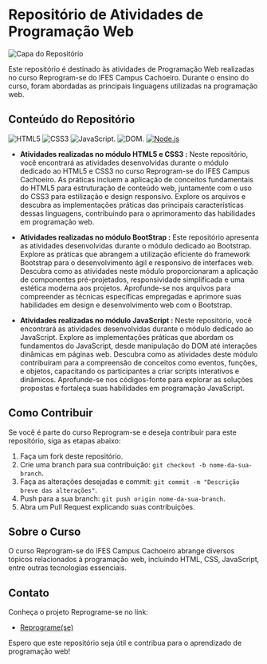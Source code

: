 # Repositório de Atividades de Programação Web

![Capa do Repositório](https://sigeventos.ifes.edu.br/sigeventos/img/ifes-horizontal-cor.png)

Este repositório é destinado às atividades de Programação Web realizadas no curso Reprogram-se do IFES Campus Cachoeiro. Durante o ensino do curso, foram abordadas as principais linguagens utilizadas na programação web.

## Conteúdo do Repositório
![HTML5](https://img.shields.io/badge/HTML5-E34F26?style=for-the-badge&logo=html5&logoColor=white) ![CSS3](https://img.shields.io/badge/CSS3-1572B6?style=for-the-badge&logo=css3&logoColor=white) ![JavaScript](https://img.shields.io/badge/JavaScript-F7DF1E?style=for-the-badge&logo=javascript&logoColor=black). ![DOM](https://img.shields.io/badge/DOM-Document%20Object%20Model-green?style=for-the-badge). [![Node.js](https://img.shields.io/badge/Node.js-339933?style=for-the-badge&logo=node.js&logoColor=white)](https://nodejs.org/)



- **Atividades realizadas no módulo HTML5 e CSS3 :** Neste repositório, você encontrará as atividades desenvolvidas durante o módulo dedicado ao HTML5 e CSS3 no curso Reprogram-se do IFES Campus Cachoeiro. As práticas incluem a aplicação de conceitos fundamentais do HTML5 para estruturação de conteúdo web, juntamente com o uso do CSS3 para estilização e design responsivo. Explore os arquivos e descubra as implementações práticas das principais características dessas linguagens, contribuindo para o aprimoramento das habilidades em programação web.
  
- **Atividades realizadas no módulo BootStrap :** Este repositório apresenta as atividades desenvolvidas durante o módulo dedicado ao Bootstrap. Explore as práticas que abrangem a utilização eficiente do framework Bootstrap para o desenvolvimento ágil e responsivo de interfaces web. Descubra como as atividades neste módulo proporcionaram a aplicação de componentes pré-projetados, responsividade simplificada e uma estética moderna aos projetos. Aprofunde-se nos arquivos para compreender as técnicas específicas empregadas e aprimore suas habilidades em design e desenvolvimento web com o Bootstrap.

- **Atividades realizadas no módulo JavaScript :** Neste repositório, você encontrará as atividades desenvolvidas durante o módulo dedicado ao JavaScript. Explore as implementações práticas que abordam os fundamentos do JavaScript, desde manipulação do DOM até interações dinâmicas em páginas web. Descubra como as atividades deste módulo contribuíram para a compreensão de conceitos como eventos, funções, e objetos, capacitando os participantes a criar scripts interativos e dinâmicos. Aprofunde-se nos códigos-fonte para explorar as soluções propostas e fortaleça suas habilidades em programação JavaScript.
 

## Como Contribuir

Se você é parte do curso Reprogram-se e deseja contribuir para este repositório, siga as etapas abaixo:

1. Faça um fork deste repositório.
2. Crie uma branch para sua contribuição: `git checkout -b nome-da-sua-branch`.
3. Faça as alterações desejadas e commit: `git commit -m "Descrição breve das alterações"`.
4. Push para a sua branch: `git push origin nome-da-sua-branch`.
5. Abra um Pull Request explicando suas contribuições.

## Sobre o Curso

O curso Reprogram-se do IFES Campus Cachoeiro abrange diversos tópicos relacionados à programação web, incluindo HTML, CSS, JavaScript, entre outras tecnologias essenciais.

## Contato

Conheça o projeto Reprograme-se no link:

- [Reprograme(se)](https://reprograme-se.org.br/)

Espero que este repositório seja útil e contribua para o aprendizado de programação web!

